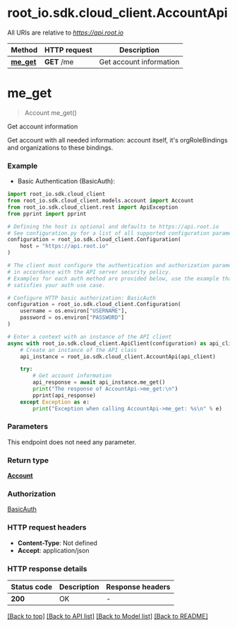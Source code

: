 # root_io.sdk.cloud_client.AccountApi

All URIs are relative to *https://api.root.io*

Method | HTTP request | Description
------------- | ------------- | -------------
[**me_get**](AccountApi.md#me_get) | **GET** /me | Get account information


# **me_get**
> Account me_get()

Get account information

Get account with all needed information: account itself, it's orgRoleBindings and organizations to these bindings.

### Example

* Basic Authentication (BasicAuth):

```python
import root_io.sdk.cloud_client
from root_io.sdk.cloud_client.models.account import Account
from root_io.sdk.cloud_client.rest import ApiException
from pprint import pprint

# Defining the host is optional and defaults to https://api.root.io
# See configuration.py for a list of all supported configuration parameters.
configuration = root_io.sdk.cloud_client.Configuration(
    host = "https://api.root.io"
)

# The client must configure the authentication and authorization parameters
# in accordance with the API server security policy.
# Examples for each auth method are provided below, use the example that
# satisfies your auth use case.

# Configure HTTP basic authorization: BasicAuth
configuration = root_io.sdk.cloud_client.Configuration(
    username = os.environ["USERNAME"],
    password = os.environ["PASSWORD"]
)

# Enter a context with an instance of the API client
async with root_io.sdk.cloud_client.ApiClient(configuration) as api_client:
    # Create an instance of the API class
    api_instance = root_io.sdk.cloud_client.AccountApi(api_client)

    try:
        # Get account information
        api_response = await api_instance.me_get()
        print("The response of AccountApi->me_get:\n")
        pprint(api_response)
    except Exception as e:
        print("Exception when calling AccountApi->me_get: %s\n" % e)
```



### Parameters

This endpoint does not need any parameter.

### Return type

[**Account**](Account.md)

### Authorization

[BasicAuth](../README.md#BasicAuth)

### HTTP request headers

 - **Content-Type**: Not defined
 - **Accept**: application/json

### HTTP response details

| Status code | Description | Response headers |
|-------------|-------------|------------------|
**200** | OK |  -  |

[[Back to top]](#) [[Back to API list]](../README.md#documentation-for-api-endpoints) [[Back to Model list]](../README.md#documentation-for-models) [[Back to README]](../README.md)

